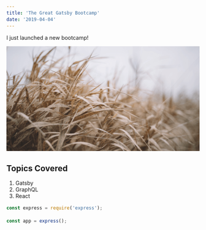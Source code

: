 ```yaml
---
title: 'The Great Gatsby Bootcamp'
date: '2019-04-04'
---
```


I just launched a new bootcamp!

![Grass](./grass.png)

## Topics Covered

1. Gatsby
2. GraphQL
3. React

```js
const express = require('express');

const app = express();
```

